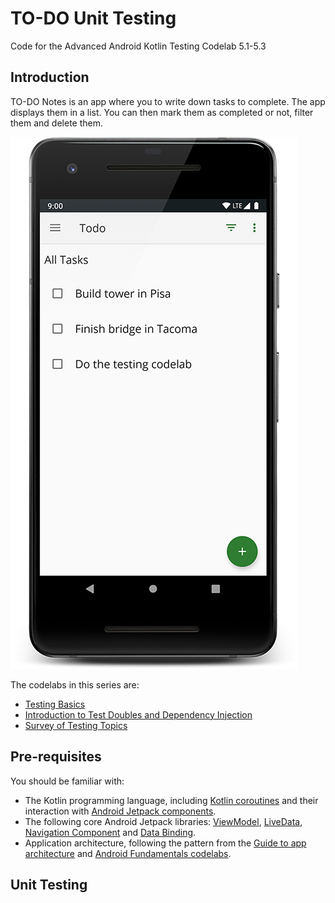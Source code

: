 TO-DO Unit Testing
==================

Code for the Advanced Android Kotlin Testing Codelab 5.1-5.3

Introduction
------------

TO-DO Notes is an app where you to write down tasks to complete. The app displays them in a list.
You can then mark them as completed or not, filter them and delete them.

![App main screen, screenshot](screenshot.png)

The codelabs in this series are:
* [Testing Basics](https://codelabs.developers.google.com/codelabs/advanced-android-kotlin-training-testing-basics)
* [Introduction to Test Doubles and Dependency Injection](https://codelabs.developers.google.com/codelabs/advanced-android-kotlin-training-testing-test-doubles)
* [Survey of Testing Topics](https://codelabs.developers.google.com/codelabs/advanced-android-kotlin-training-testing-survey)


Pre-requisites
--------------

You should be familiar with:

* The Kotlin programming language, including [Kotlin coroutines](https://developer.android.com/kotlin/coroutines) and their interaction with [Android Jetpack components](https://developer.android.com/topic/libraries/architecture/coroutines).
* The following core Android Jetpack libraries: [ViewModel](https://developer.android.com/topic/libraries/architecture/viewmodel),
 [LiveData](https://developer.android.com/topic/libraries/architecture/livedata),
  [Navigation Component](https://developer.android.com/guide/navigation) and 
  [Data Binding](https://developer.android.com/topic/libraries/data-binding).
* Application architecture, following the pattern from the [Guide to app architecture](https://developer.android.com/jetpack/docs/guide) and [Android Fundamentals codelabs](https://developer.android.com/courses/kotlin-android-fundamentals/toc).

Unit Testing
-------------
